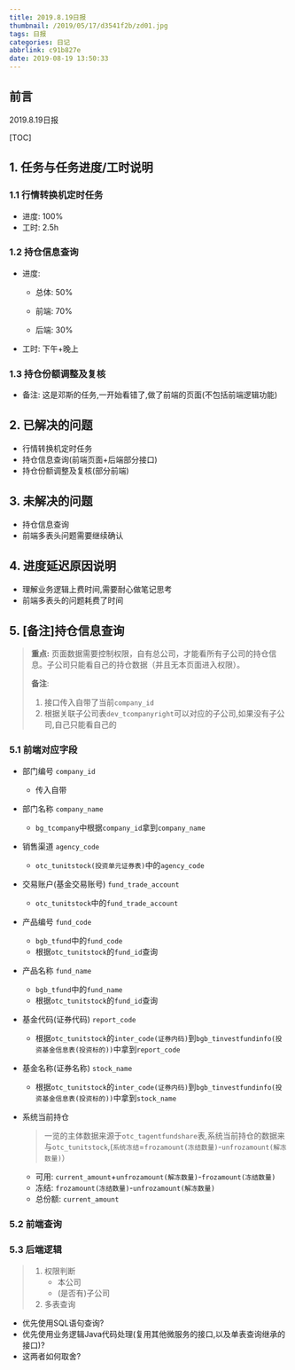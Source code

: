 ```yaml
---
title: 2019.8.19日报
thumbnail: /2019/05/17/d3541f2b/zd01.jpg
tags: 日报
categories: 日记
abbrlink: c91b827e
date: 2019-08-19 13:50:33
---
```


## 前言

2019.8.19日报

[TOC]

<!--More-->

## 1. 任务与任务进度/工时说明

### 1.1 行情转换机定时任务

- 进度: 100%
- 工时: 2.5h

### 1.2 持仓信息查询

- 进度: 

  - 总体: 50%

  - 前端: 70%
  - 后端: 30%

- 工时: 下午+晚上

### 1.3 持仓份额调整及复核

- 备注: 这是邓斯的任务,一开始看错了,做了前端的页面(不包括前端逻辑功能)

## 2. 已解决的问题

- 行情转换机定时任务
- 持仓信息查询(前端页面+后端部分接口)
- 持仓份额调整及复核(部分前端)

## 3. 未解决的问题

- 持仓信息查询
- 前端多表头问题需要继续确认

## 4. 进度延迟原因说明

- 理解业务逻辑上费时间,需要耐心做笔记思考
- 前端多表头的问题耗费了时间

## 5. [备注]持仓信息查询

> **重点:** 页面数据需要控制权限，自有总公司，才能看所有子公司的持仓信息。子公司只能看自己的持仓数据（并且无本页面进入权限）。
>
> **备注**:
>
> 1. 接口传入自带了当前`company_id`
> 1. 根据关联子公司表`dev_tcompanyright`可以对应的子公司,如果没有子公司,自己只能看自己的

### 5.1 前端对应字段

- 部门编号 `company_id`
  - 传入自带
- 部门名称 `company_name`
  - `bg_tcompany`中根据`company_id`拿到`company_name`

- 销售渠道 `agency_code`
  - `otc_tunitstock(投资单元证券表)`中的`agency_code`

- 交易账户(基金交易账号) `fund_trade_account`
  - `otc_tunitstock`中的`fund_trade_account`

- 产品编号 `fund_code`
  - `bgb_tfund`中的`fund_code`
  - 根据`otc_tunitstock`的`fund_id`查询

- 产品名称 `fund_name`
  - `bgb_tfund`中的`fund_name`
  - 根据`otc_tunitstock`的`fund_id`查询

- 基金代码(证券代码) `report_code`
  - 根据`otc_tunitstock`的`inter_code(证券内码)`到`bgb_tinvestfundinfo(投资基金信息表(投资标的))`中拿到`report_code`

- 基金名称(证券名称) `stock_name`
  - 根据`otc_tunitstock`的`inter_code(证券内码)`到`bgb_tinvestfundinfo(投资基金信息表(投资标的))`中拿到`stock_name`

- 系统当前持仓

  > 一览的主体数据来源于`otc_tagentfundshare`表,系统当前持仓的数据来与`otc_tunitstock`,(`系统冻结`=`frozamount(冻结数量)`-`unfrozamount(解冻数量)`）

  - 可用: `current_amount`+`unfrozamount(解冻数量)`-`frozamount(冻结数量)`
  - 冻结: `frozamount(冻结数量)`-`unfrozamount(解冻数量)`
  - 总份额: `current_amount`

### 5.2 前端查询

### 5.3 后端逻辑

> 1. 权限判断
>    - 本公司
>    - (是否有)子公司
> 1. 多表查询

- 优先使用SQL语句查询?
- 优先使用业务逻辑Java代码处理(复用其他微服务的接口,以及单表查询继承的接口)?
- 这两者如何取舍?